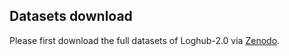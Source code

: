 ## Datasets download

Please first download the full datasets of Loghub-2.0 via [Zenodo](https://zenodo.org/record/8275861).